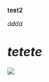 ---
---
**test2**

_dddd_

# _tetete_

![](https://plus.unsplash.com/premium_photo-1699382168474-84c1ce570430?q=80&w=2946&auto=format&fit=crop&ixlib=rb-4.0.3&ixid=M3wxMjA3fDB8MHxwaG90by1wYWdlfHx8fGVufDB8fHx8fA%3D%3D)